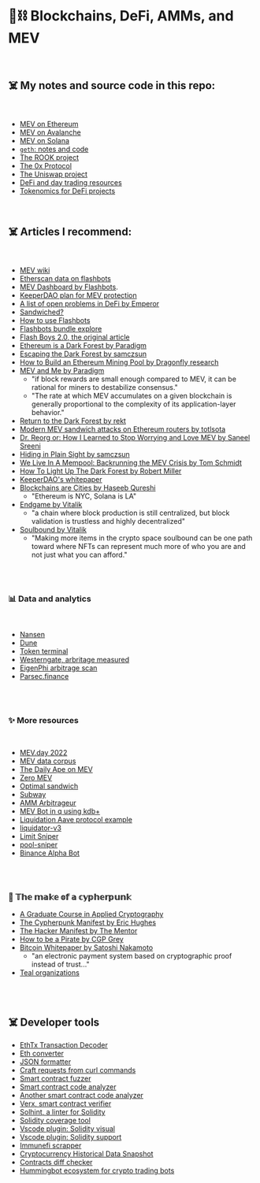 # 🧱⛓ Blockchains, DeFi, AMMs, and MEV

<br>


## ☠️ My notes and source code in this repo:

<br>

* [MEV on Ethereum](https://github.com/bt3gl-labs/Scratch-Space-Stateful-Blockchains/tree/main/MEV)
* [MEV on Avalanche](https://github.com/bt3gl-labs/Scratch-Space-Stateful-Blockchains/tree/main/MEV_on_Avalanche)
* [MEV on Solana](https://github.com/bt3gl-labs/Blockchains-AMMs-and-MEV/tree/main/MEV_on_Solana)
* [`geth`: notes and code](https://github.com/bt3gl-labs/Stateful-Blockchains-and-Flashbots/tree/main/geth_and_k8s)
* [The ROOK project](https://github.com/bt3gl-labs/Scratch-Space-Stateful-Blockchains/tree/main/ROOK)
* [The 0x Protocol](https://github.com/bt3gl-labs/Scratch-Space-Stateful-Blockchains/tree/main/0x_Protocol)
* [The Uniswap project](https://github.com/bt3gl-labs/Scratch-Space-Stateful-Blockchains/tree/main/Uniswap)
* [DeFi and day trading resources](https://github.com/bt3gl-labs/Blockchains-AMMs-and-MEV/tree/main/DeFi)
* [Tokenomics for DeFi projects](https://github.com/bt3gl-labs/Blockchains-AMMs-and-MEV/tree/main/Tokenomics)


<br>


## ☠️ Articles I recommend:

<br>

- [MEV wiki](https://www.mev.wiki/)
- [Etherscan data on flashbots](https://etherscan.io/blocks/label/flashbots)
- [MEV Dashboard by Flashbots](https://explore.flashbots.net/).
- [KeeperDAO plan for MEV protection](https://blog.keeperdao.com/how-to-protect-yourself-from-mev-and-get-paid-for-it/)
- [A list of open problems in DeFi by Emperor](https://mirror.xyz/0xemperor.eth/0guEj0CYt5V8J5AKur2_UNKyOhONr1QJaG4NGDF0YoQ)
- [Sandwiched?](https://sandwiched.wtf/)
- [How to use Flashbots](https://cryptomarketpool.com/how-to-use-flashbots/)
- [Flashbots bundle explore](https://flashbots-explorer.marto.lol/)
- [Flash Boys 2.0, the original article](https://arxiv.org/pdf/1904.05234.pdf)
- [Ethereum is a Dark Forest by Paradigm](https://www.paradigm.xyz/2020/08/ethereum-is-a-dark-forest)
- [Escaping the Dark Forest by samczsun](https://samczsun.com/escaping-the-dark-forest/)
- [How to Build an Ethereum Mining Pool by Dragonfly research](https://medium.com/dragonfly-research/how-to-build-an-ethereum-mining-pool-6be356520b7a)
- [MEV and Me by Paradigm](https://research.paradigm.xyz/MEV)
   - "if block rewards are small enough compared to MEV, it can be rational for miners to destabilize consensus."
   - "The rate at which MEV accumulates on a given blockchain is generally proportional to the complexity of its application-layer behavior."
- [Return to the Dark Forest by rekt](https://rekt.news/return-to-the-dark-forest/)
- [Modern MEV sandwich attacks on Ethereum routers by totlsota](https://mirror.xyz/totlsota.eth/9JaNkZ1XQfQD6Y79aLYHC_kb_dSBoJ2JYiag5BuGGM8)
- [Dr. Reorg or: How I Learned to Stop Worrying and Love MEV by Saneel Sreeni](https://medium.com/dragonfly-research/dr-reorg-or-how-i-learned-to-stop-worrying-and-love-mev-2ee72b428d1d)
- [Hiding in Plain Sight by samczsun](https://samczsun.com/hiding-in-plain-sight/)
- [We Live In A Mempool: Backrunning the MEV Crisis by Tom Schmidt](https://medium.com/dragonfly-research/we-live-in-a-mempool-backrunning-the-mev-crisis-a4ea0b493b05)
- [How To Light Up The Dark Forest by Robert Miller](https://writings.flashbots.net/writings/the-anatomy-of-an-inspector/)
- [KeeperDAO's whitepaper](https://github.com/keeperdao/whitepaper/blob/main/whitepaper.pdf)
- [Blockchains are Cities by Haseeb Qureshi](https://medium.com/dragonfly-research/blockchains-are-cities-564327013f86)
   * "Ethereum is NYC, Solana is LA" 
- [Endgame by Vitalik](https://vitalik.ca/general/2021/12/06/endgame.html)
   * "a chain where block production is still centralized, but block validation is trustless and highly decentralized"
- [Soulbound by Vitalik](https://vitalik.eth.limo/general/2022/01/26/soulbound.html)  
   * "Making more items in the crypto space soulbound can be one path toward where NFTs can represent much more of who you are and not just what you can afford."

<br>
<br>

### 📊 Data and analytics

<br>


* [Nansen](https://www.nansen.ai/)
* [Dune](https://dune.com/browse/dashboards)
* [Token terminal](https://tokenterminal.com/terminal)
* [Westerngate, arbritage measured](Westerngate.xyz)
* [EigenPhi arbitrage scan](https://eigenphi.io/)
* [Parsec.finance](https://parsec.finance/)

<br>
<br>

### ✨ More resources

<br>

* [MEV.day 2022](https://mevday.org/)
* [MEV data corpus](https://github.com/manifoldfinance/mev-corpus)
* [The Daily Ape on MEV](https://thedailyape.notion.site/MEV-8713cb4c2df24f8483a02135d657a221)
* [Zero MEV](https://www.zeromev.org/)
* [Optimal sandwich](https://github.com/mevcheb/optimal-sandwich)
* [Subway](https://github.com/libevm/subway)
* [AMM Arbitrageur](https://github.com/paco0x/amm-arbitrageur)
* [MEV Bot in q using kdb+](https://github.com/sambacha/q-evm)
* [Liquidation Aave protocol example](https://github.com/ialberquilla/aave-liquidation)
* [liquidator-v3](https://github.com/blockworks-foundation/liquidator-v3)
* [Limit Sniper](https://github.com/CryptoGnome/Limit-Sniper)
* [pool-sniper](https://github.com/Anish-Agnihotri/pool-sniper)
* [Binance Alpha Bot](https://github.com/duckdegen/apebot)


<br>
<br>

### 📙 𝕋𝕙𝕖 𝕞𝕒𝕜𝕖 𝕠𝕗 𝕒 𝕔𝕪𝕡𝕙𝕖𝕣𝕡𝕦𝕟𝕜


* [A Graduate Course in Applied Cryptography](http://toc.cryptobook.us/)
* [The Cypherpunk Manifest by Eric Hughes](https://activism.net/cypherpunk/manifesto.html)
* [The Hacker Manifest by The Mentor](http://phrack.org/issues/7/3.html)
* [How to be a Pirate by CGP Grey](https://www.youtube.com/watch?v=T0fAznO1wA8)
* [Bitcoin Whitepaper by Satoshi Nakamoto](https://bitcoin.org/bitcoin.pdf)
   * "an electronic payment system based on cryptographic proof instead of trust..."
* [Teal organizations](https://reinventingorganizationswiki.com/)


<br>
<br>

## ☠️ Developer tools 

* [EthTx Transaction Decoder](https://ethtx.info/)
* [Eth converter](https://eth-converter.com/)
* [JSON formatter](https://jsonformatter.curiousconcept.com/)
* [Craft requests from curl commands](https://reqbin.com/)
* [Smart contract fuzzer](https://github.com/crytic/echidna)
* [Smart contract code analyzer](https://github.com/crytic/slither)
* [Another smart contract code analyzer](https://github.com/ConsenSys/mythril)
* [Verx, smart contract verifier](http://verx.ch/)
* [Solhint, a linter for Solidity](https://github.com/protofire/solhint)
* [Solidity coverage tool](https://github.com/sc-forks/solidity-coverage)
* [Vscode plugin: Solidity visual](https://marketplace.visualstudio.com/items?itemName=tintinweb.solidity-visual-auditor)
* [Vscode plugin: Solidity support](https://marketplace.visualstudio.com/items?itemName=JuanBlanco.solidity)
* [Immunefi scrapper](https://github.com/pratraut/scrapyFi)
* [Cryptocurrency Historical Data Snapshot](https://coinmarketcap.com/historical/)
* [Contracts diff checker](https://etherscan.io/contractdiffchecker)
* [Hummingbot ecosystem for crypto trading bots](https://hummingbot.org/)



